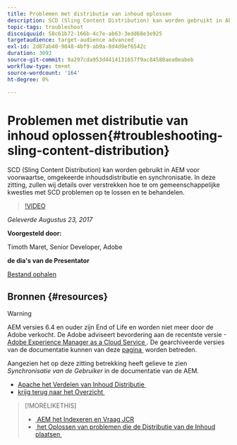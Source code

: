 ```yaml
---
title: Problemen met distributie van inhoud oplossen
description: SCD (Sling Content Distribution) kan worden gebruikt in AEM voor voorwaartse, omgekeerde inhoudsdistributie en synchronisatie. In deze zitting, zullen wij details over verstrekken hoe te om gemeenschappelijke kwesties met SCD problemen op te lossen en te behandelen.
topic-tags: troubleshoot
discoiquuid: 58c61b72-166b-4c7e-ab63-3edd68e3e925
targetaudience: target-audience advanced
exl-id: 2d87ab40-9848-4bf9-ab9a-8d4d9ef6542c
duration: 3093
source-git-commit: 9a297cda953d4414131657f9ac84580aea0eabeb
workflow-type: tm+mt
source-wordcount: '164'
ht-degree: 0%

---
```


# Problemen met distributie van inhoud oplossen{#troubleshooting-sling-content-distribution}

SCD (Sling Content Distribution) kan worden gebruikt in AEM voor voorwaartse, omgekeerde inhoudsdistributie en synchronisatie. In deze zitting, zullen wij details over verstrekken hoe te om gemeenschappelijke kwesties met SCD problemen op te lossen en te behandelen.

>[!VIDEO](https://video.tv.adobe.com/v/19451/?quality=9)

*Geleverde Augustus 23, 2017*

**Voorgesteld door:**

Timoth Maret, Senior Developer, Adobe

**de dia&#39;s van de Presentator**

[Bestand ophalen](assets/aem-gems-scd.pdf)

## Bronnen {#resources}

>[!WARNING]
>
>AEM versies 6.4 en ouder zijn End of Life en worden niet meer door de Adobe verkocht.  De Adobe adviseert bevordering aan de recentste versie - [&#x200B; Adobe Experience Manager as a Cloud Service &#x200B;](https://experienceleague.adobe.com/docs/experience-manager-cloud-service.html?lang=nl-NL).  De gearchiveerde versies van de documentatie kunnen van deze [&#x200B; pagina &#x200B;](https://experienceleague.adobe.com/docs/experience-manager-release-information/aem-release-updates/previous-updates/aem-previous-versions.html?lang=nl-NL) worden betreden.
>
>Aangezien het op deze zitting betrekking heeft gelieve te zien *Synchronisatie van de Gebruiker* in de documentatie van de AEM.

* [&#x200B; Apache het Verdelen van Inhoud Distributie &#x200B;](https://sling.apache.org/documentation/bundles/content-distribution.html)
* [&#x200B; krijg terug naar het Overzicht &#x200B;](https://helpx.adobe.com/nl/experience-manager/kt/eseminars/gems/aem-index.html)

>[!MORELIKETHIS]
>
>* [&#x200B; AEM het Indexeren en Vraag JCR &#x200B;](aem-indexing-jcr-query.md)
>* [&#x200B; het Oplossen van problemen die de Distributie van de Inhoud plaatsen &#x200B;](aem-troubleshooting-sling.md)
